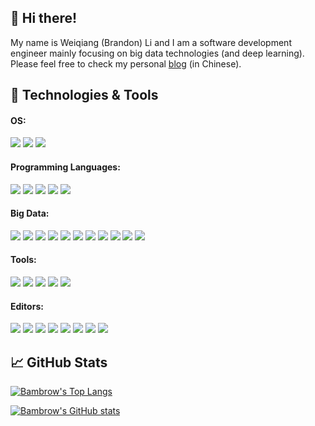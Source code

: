 ## 👋 Hi there!

My name is Weiqiang (Brandon) Li and I am a software development engineer mainly focusing on big data technologies (and deep learning). Please feel free to check my personal [blog](https://www.bambrow.com) (in Chinese).

## 🔧 Technologies & Tools

#### OS: 
![](https://img.shields.io/badge/-Linux-brightgreen?style=flat-square&logo=linux&logoColor=white&labelColor=grey)
![](https://img.shields.io/badge/-macOS-brightgreen?style=flat-square&logo=apple&logoColor=white&labelColor=grey)
![](https://img.shields.io/badge/-Windows-brightgreen?style=flat-square&logo=windows&logoColor=white&labelColor=grey)

#### Programming Languages:
![](https://img.shields.io/badge/-Java-blue?style=flat-square&logo=java&logoColor=white&labelColor=grey)
![](https://img.shields.io/badge/-Scala-blue?style=flat-square&logo=scala&logoColor=white&labelColor=grey)
![](https://img.shields.io/badge/-Python-blue?style=flat-square&logo=python&logoColor=white&labelColor=grey)
![](https://img.shields.io/badge/-Bash-blue?style=flat-square&logo=gnu-bash&logoColor=white&labelColor=grey)
![](https://img.shields.io/badge/-SQL-blue?style=flat-square&logo=sqlite&logoColor=white&labelColor=grey)

#### Big Data:
![](https://img.shields.io/badge/-Hadoop-blue?style=flat-square&logo=apache&logoColor=white&labelColor=grey)
![](https://img.shields.io/badge/-Hive-blue?style=flat-square&logo=apache-hive&logoColor=white&labelColor=grey)
![](https://img.shields.io/badge/-Spark-blue?style=flat-square&logo=apache-spark&logoColor=white&labelColor=grey)
![](https://img.shields.io/badge/-ZooKeeper-blue?style=flat-square&logo=apache&logoColor=white&labelColor=grey)
![](https://img.shields.io/badge/-Elasticsearch-blue?style=flat-square&logo=elasticsearch&logoColor=white&labelColor=grey)
![](https://img.shields.io/badge/-Kafka-blue?style=flat-square&logo=apache-kafka&logoColor=white&labelColor=grey)
![](https://img.shields.io/badge/-Flink-blue?style=flat-square&logo=apache-flink&logoColor=white&labelColor=grey)
![](https://img.shields.io/badge/-Doris-blue?style=flat-square&logo=apache&logoColor=white&labelColor=grey)
![](https://img.shields.io/badge/-Oozie-blue?style=flat-square&logo=apache&logoColor=white&labelColor=grey)
![](https://img.shields.io/badge/-Trino-blue?style=flat-square&logo=trino&logoColor=white&labelColor=grey)
![](https://img.shields.io/badge/-ClickHouse-blue?style=flat-square&logo=clickhouse&logoColor=white&labelColor=grey)

#### Tools:
![](https://img.shields.io/badge/-Docker-blueviolet?style=flat-square&logo=docker&logoColor=white&labelColor=grey)
![](https://img.shields.io/badge/-Kubernetes-blueviolet?style=flat-square&logo=kubernetes&logoColor=white&labelColor=grey)
![](https://img.shields.io/badge/-Vagrant-blueviolet?style=flat-square&logo=vagrant&logoColor=white&labelColor=grey)
![](https://img.shields.io/badge/-Spring_Boot-blueviolet?style=flat-square&logo=spring-boot&logoColor=white&labelColor=grey)
![](https://img.shields.io/badge/-Maven-blueviolet?style=flat-square&logo=apache-maven&logoColor=white&labelColor=grey)

#### Editors:
![](https://img.shields.io/badge/-IntelliJ_IDEA-orange?style=flat-square&logo=intellij-idea&logoColor=white&labelColor=grey)
![](https://img.shields.io/badge/-Visual_Studio_Code-orange?style=flat-square&logo=visual-studio-code&logoColor=white&labelColor=grey)
![](https://img.shields.io/badge/-Markdown-orange?style=flat-square&logo=markdown&logoColor=white&labelColor=grey)
![](https://img.shields.io/badge/-LaTeX-orange?style=flat-square&logo=latex&logoColor=white&labelColor=grey)
![](https://img.shields.io/badge/-PyCharm-orange?style=flat-square&logo=pycharm&logoColor=white&labelColor=grey)
![](https://img.shields.io/badge/-GoLand-orange?style=flat-square&logo=goland&logoColor=white&labelColor=grey)
![](https://img.shields.io/badge/-PhpStorm-orange?style=flat-square&logo=phpstorm&logoColor=white&labelColor=grey)
![](https://img.shields.io/badge/-DataGrip-orange?style=flat-square&logo=datagrip&logoColor=white&labelColor=grey)

## &#x1f4c8; GitHub Stats

[![Bambrow's Top Langs](https://github-readme-stats.vercel.app/api/top-langs/?username=bambrow&hide=html,jupyter%20notebook&langs_count=5&layout=compact&card_width=445)](https://github.com/bambrow/bambrow)

[![Bambrow's GitHub stats](https://github-readme-stats.vercel.app/api?username=bambrow&show_icons=true&line_height=30&count_private=true&&hide=prs,issues,contribs&include_all_commits=true)](https://github.com/bambrow/bambrow)
